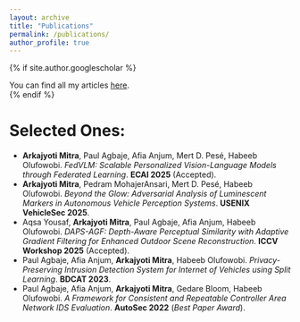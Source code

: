 ```yaml
---
layout: archive
title: "Publications"
permalink: /publications/
author_profile: true
---
```


{% if site.author.googlescholar %}
  <div class="wordwrap">You can find all my articles <a href="{{site.author.googlescholar}}">here</a>.</div>
{% endif %}

Selected Ones:
======
* **Arkajyoti Mitra**, Paul Agbaje, Afia Anjum, Mert D. Pesé, Habeeb Olufowobi. *FedVLM: Scalable Personalized Vision-Language Models through Federated Learning*. **ECAI 2025** (Accepted).  
* **Arkajyoti Mitra**, Pedram MohajerAnsari, Mert D. Pesé, Habeeb Olufowobi. *Beyond the Glow: Adversarial Analysis of Luminescent Markers in Autonomous Vehicle Perception Systems*. **USENIX VehicleSec 2025**.  
* Aqsa Yousaf, **Arkajyoti Mitra**, Paul Agbaje, Afia Anjum, Habeeb Olufowobi. *DAPS-AGF: Depth-Aware Perceptual Similarity with Adaptive Gradient Filtering for Enhanced Outdoor Scene Reconstruction*. **ICCV Workshop 2025** (Accepted).  
* Paul Agbaje, Afia Anjum, **Arkajyoti Mitra**, Habeeb Olufowobi. *Privacy-Preserving Intrusion Detection System for Internet of Vehicles using Split Learning*. **BDCAT 2023**.  
* Paul Agbaje, Afia Anjum, **Arkajyoti Mitra**, Gedare Bloom, Habeeb Olufowobi. *A Framework for Consistent and Repeatable Controller Area Network IDS Evaluation*. **AutoSec 2022** (*Best Paper Award*).  

<!-- {% include base_path %}

{% for post in site.publications reversed %}
  {% include archive-single.html %}
{% endfor %} -->
